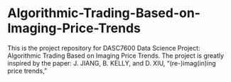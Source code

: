 # Algorithmic-Trading-Based-on-Imaging-Price-Trends
This is the project repository for DASC7600 Data Science Project: Algorithmic Trading Based on Imaging Price Trends. The project is greatly inspired by the paper: J. JIANG, B. KELLY, and D. XIU, “(re-)imag(in)ing price trends,”

